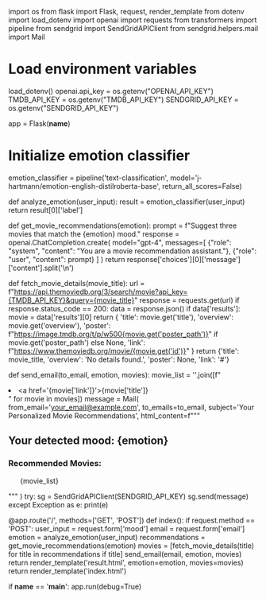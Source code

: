 import os
from flask import Flask, request, render_template
from dotenv import load_dotenv
import openai
import requests
from transformers import pipeline
from sendgrid import SendGridAPIClient
from sendgrid.helpers.mail import Mail

# Load environment variables
load_dotenv()
openai.api_key = os.getenv("OPENAI_API_KEY")
TMDB_API_KEY = os.getenv("TMDB_API_KEY")
SENDGRID_API_KEY = os.getenv("SENDGRID_API_KEY")

app = Flask(__name__)

# Initialize emotion classifier
emotion_classifier = pipeline('text-classification', model='j-hartmann/emotion-english-distilroberta-base', return_all_scores=False)

def analyze_emotion(user_input):
    result = emotion_classifier(user_input)
    return result[0]['label']

def get_movie_recommendations(emotion):
    prompt = f"Suggest three movies that match the {emotion} mood."
    response = openai.ChatCompletion.create(
        model="gpt-4",
        messages=[
            {"role": "system", "content": "You are a movie recommendation assistant."},
            {"role": "user", "content": prompt}
        ]
    )
    return response['choices'][0]['message']['content'].split('\n')

def fetch_movie_details(movie_title):
    url = f"https://api.themoviedb.org/3/search/movie?api_key={TMDB_API_KEY}&query={movie_title}"
    response = requests.get(url)
    if response.status_code == 200:
        data = response.json()
        if data['results']:
            movie = data['results'][0]
            return {
                'title': movie.get('title'),
                'overview': movie.get('overview'),
                'poster': f"https://image.tmdb.org/t/p/w500{movie.get('poster_path')}" if movie.get('poster_path') else None,
                'link': f"https://www.themoviedb.org/movie/{movie.get('id')}"
            }
    return {'title': movie_title, 'overview': 'No details found.', 'poster': None, 'link': '#'}

def send_email(to_email, emotion, movies):
    movie_list = ''.join([f"<li><a href='{movie['link']}'>{movie['title']}</a></li>" for movie in movies])
    message = Mail(
        from_email='your_email@example.com',
        to_emails=to_email,
        subject='Your Personalized Movie Recommendations',
        html_content=f"""
        <h2>Your detected mood: {emotion}</h2>
        <h3>Recommended Movies:</h3>
        <ul>{movie_list}</ul>
        """
    )
    try:
        sg = SendGridAPIClient(SENDGRID_API_KEY)
        sg.send(message)
    except Exception as e:
        print(e)

@app.route('/', methods=['GET', 'POST'])
def index():
    if request.method == 'POST':
        user_input = request.form['mood']
        email = request.form['email']
        emotion = analyze_emotion(user_input)
        recommendations = get_movie_recommendations(emotion)
        movies = [fetch_movie_details(title) for title in recommendations if title]
        send_email(email, emotion, movies)
        return render_template('result.html', emotion=emotion, movies=movies)
    return render_template('index.html')

if __name__ == '__main__':
    app.run(debug=True)
